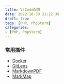 ```yaml
---
title: VsCode配置
date: 2022-10-30 21:22:30
draft: true
tags: [PHP, PhpStorm]
categories:
- [PHP, PhpStorm]
---
```


### 常用插件
- [Docker](https://marketplace.visualstudio.com/items?itemName=ms-azuretools.vscode-docker)
- [GitLens](https://marketplace.visualstudio.com/items?itemName=eamodio.gitlens)
- [MarkdownPDF](https://marketplace.visualstudio.com/items?itemName=yzane.markdown-pdf)
- [MarkMap](https://marketplace.visualstudio.com/items?itemName=gera2ld.markmap-vscode)
